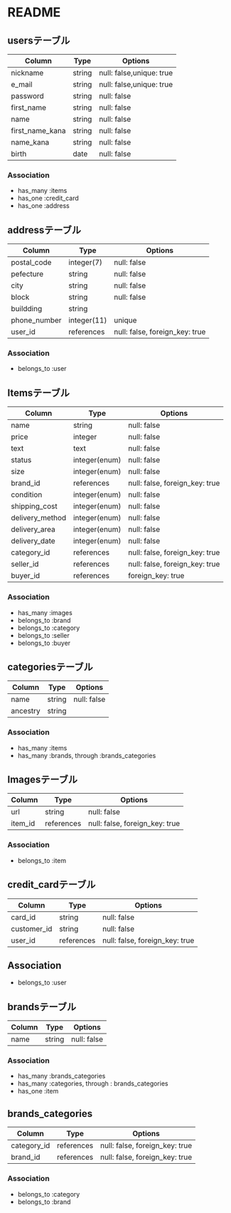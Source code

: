 # README

## usersテーブル
|Column|Type|Options|
|------|----|-------|
|nickname|string|null: false,unique: true|
|e_mail|string|null: false,unique: true|
|password|string|null: false|
|first_name|string|null: false|
|name|string|null: false|
|first_name_kana|string|null: false|
|name_kana|string|null: false|
|birth|date|null: false|

### Association
- has_many :items
- has_one :credit_card
- has_one :address

## addressテーブル
|Column|Type|Options|
|------|----|-------|
|postal_code|integer(7)|null: false|
|pefecture|string|null: false|
|city|string|null: false|
|block|string|null: false|
|buildding|string||
|phone_number|integer(11)|unique|
|user_id|references|null: false, foreign_key: true|
### Association
- belongs_to :user

## Itemsテーブル
|Column|Type|Options|
|------|----|-------|
|name|string|null: false|
|price|integer|null: false|
|text|text|null: false|
|status|integer(enum)|null: false|
|size|integer(enum)|null: false|
|brand_id|references|null: false, foreign_key: true|
|condition|integer(enum)|null: false|
|shipping_cost|integer(enum)|null: false|
|delivery_method|integer(enum)|null: false|
|delivery_area|integer(enum)|null: false|
|delivery_date|integer(enum)|null: false|
|category_id|references|null: false, foreign_key: true|
|seller_id|references|null: false, foreign_key: true|
|buyer_id|references|foreign_key: true|
### Association
- has_many :images
- belongs_to :brand
- belongs_to :category
- belongs_to :seller
- belongs_to :buyer


## categoriesテーブル
|Column|Type|Options|
|------|----|-------|
|name|string|null: false|
|ancestry|string||
### Association
- has_many :items
- has_many :brands, through :brands_categories

## Imagesテーブル
|Column|Type|Options|
|------|----|-----|
|url|string|null: false|
|item_id|references|null: false, foreign_key: true|

### Association
- belongs_to :item


## credit_cardテーブル
|Column|Type|Options|
|------|----|-----|
|card_id|string|null: false|
|customer_id|string|null: false|
|user_id|references|null: false, foreign_key: true|
## Association
- belongs_to :user

## brandsテーブル
|Column|Type|Options|
|------|----|-------|
|name|string|null: false|
### Association
- has_many :brands_categories
- has_many :categories, through : brands_categories
- has_one :item

## brands_categories
|Column|Type|Options|
|------|----|-------|
|category_id|references|null: false, foreign_key: true|
|brand_id|references|null: false, foreign_key: true|

### Association
- belongs_to :category
- belongs_to :brand

